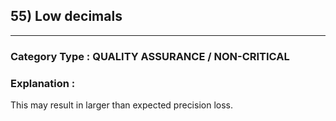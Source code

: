 ##  55)  Low decimals 



---

### **Category Type** : QUALITY ASSURANCE / NON-CRITICAL


### **Explanation** : 
This may result in larger than expected precision loss.

